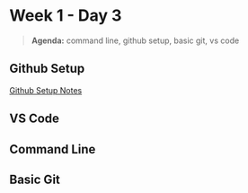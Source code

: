 # Week 1 - Day 3

> **Agenda:** command line, github setup, basic git, vs code

## Github Setup
[Github Setup Notes]()

## VS Code

## Command Line

## Basic Git

